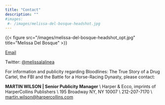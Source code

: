 ```yaml
---
title: "Contact"
description: ""
#images:
 #- /images/melissa-del-bosque-headshot.jpg
---
```

{{< figure src="/images/melissa-del-bosque-headshot_opt.jpg" title="Melissa Del Bosque" >}}


[Email](mailto:Melissadelbosque1@gmail.com)

Twitter: [@melissalalinea](https://twitter.com/melissalalinea/)

For information and publicity regarding Bloodlines: The True Story of a Drug Cartel, the FBI and the Battle for a Horse-Racing Dynasty, please contact:


**MARTIN WILSON | Senior Publicity Manager**  \\
Harper & Ecco, imprints of HarperCollins Publishers \\
195 Broadway NY, NY 10007  \\
212-207-7170 \\
[martin.wilson@harpercollins.com](mailto:martin.wilson@harpercollins.com)
